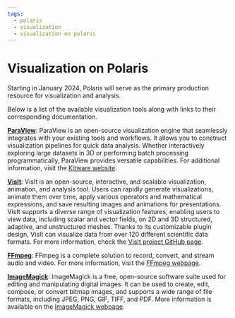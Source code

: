 ```yaml
---
tags:
  - polaris
  - visualization
  - visualization on polaris
---
```


# Visualization on Polaris

Starting in January 2024, Polaris will serve as the primary production resource for visualization and analysis.

Below is a list of the available visualization tools along with links to their corresponding documentation.

[**ParaView**](paraview.md): ParaView is an open-source visualization engine that seamlessly integrates with your existing tools and workflows. It allows you to construct visualization pipelines for quick data analysis. Whether interactively exploring large datasets in 3D or performing batch processing programmatically, ParaView provides versatile capabilities. For additional information, visit the [Kitware website](https://www.paraview.org).

[**VisIt**](visit.md): VisIt is an open-source, interactive, and scalable visualization, animation, and analysis tool. Users can rapidly generate visualizations, animate them over time, apply various operators and mathematical expressions, and save resulting images and animations for presentations. VisIt supports a diverse range of visualization features, enabling users to view data, including scalar and vector fields, on 2D and 3D structured, adaptive, and unstructured meshes. Thanks to its customizable plugin design, VisIt can visualize data from over 120 different scientific data formats. For more information, check the [VisIt project GitHub page](https://visit-dav.github.io/visit-website).

[**FFmpeg**](ffmpeg.md): FFmpeg is a complete solution to record, convert, and stream audio and video. For more information, visit the [FFmpeg webpage](https://ffmpeg.org/).

[**ImageMagick**](imagemagick.md): ImageMagick is a free, open-source software suite used for editing and manipulating digital images. It can be used to create, edit, compose, or convert bitmap images, and supports a wide range of file formats, including JPEG, PNG, GIF, TIFF, and PDF. More information is available on the [ImageMagick webpage](https://imagemagick.org/index.php).